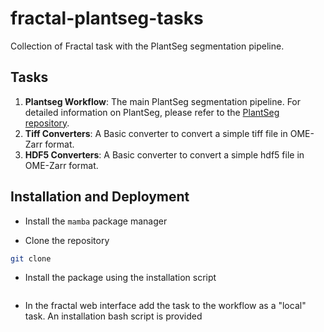 # fractal-plantseg-tasks

Collection of Fractal task with the PlantSeg segmentation pipeline.

## Tasks

1. **Plantseg Workflow**: The main PlantSeg segmentation pipeline. For detailed information on PlantSeg, please refer to the [PlantSeg repository](https://github.com/kreshuklab/plant-seg).
2. **Tiff Converters**: A Basic converter to convert a simple tiff file in OME-Zarr format.
3. **HDF5 Converters**: A Basic converter to convert a simple hdf5 file in OME-Zarr format.

## Installation and Deployment

* Install the `mamba` package manager

* Clone the repository

```bash
git clone 
```

* Install the package using the installation script
  
```bash

```

* In the fractal web interface add the task to the workflow as a "local" task.
An installation bash script is provided
